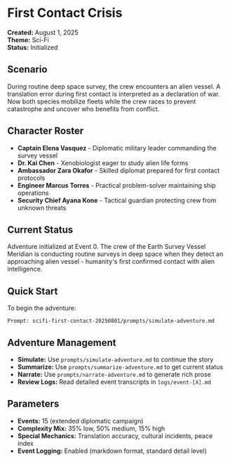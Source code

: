 # First Contact Crisis
**Created:** August 1, 2025  
**Theme:** Sci-Fi  
**Status:** Initialized

## Scenario
During routine deep space survey, the crew encounters an alien vessel. A translation error during first contact is interpreted as a declaration of war. Now both species mobilize fleets while the crew races to prevent catastrophe and uncover who benefits from conflict.

## Character Roster
- **Captain Elena Vasquez** - Diplomatic military leader commanding the survey vessel
- **Dr. Kai Chen** - Xenobiologist eager to study alien life forms  
- **Ambassador Zara Okafor** - Skilled diplomat prepared for first contact protocols
- **Engineer Marcus Torres** - Practical problem-solver maintaining ship operations
- **Security Chief Ayana Kone** - Tactical guardian protecting crew from unknown threats

## Current Status
Adventure initialized at Event 0. The crew of the Earth Survey Vessel Meridian is conducting routine surveys in deep space when they detect an approaching alien vessel - humanity's first confirmed contact with alien intelligence.

## Quick Start
To begin the adventure:
```
Prompt: scifi-first-contact-20250801/prompts/simulate-adventure.md
```

## Adventure Management
- **Simulate:** Use `prompts/simulate-adventure.md` to continue the story
- **Summarize:** Use `prompts/summarize-adventure.md` to get current status
- **Narrate:** Use `prompts/narrate-adventure.md` to generate rich prose
- **Review Logs:** Read detailed event transcripts in `logs/event-[X].md`

## Parameters
- **Events:** 15 (extended diplomatic campaign)
- **Complexity Mix:** 35% low, 50% medium, 15% high
- **Special Mechanics:** Translation accuracy, cultural incidents, peace index
- **Event Logging:** Enabled (markdown format, standard detail level)